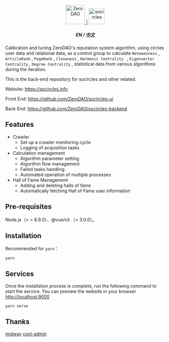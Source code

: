 <p align="center">
  <a href="https://www.0p0.org/">
    <img alt="ZeroDAO" src="https://pic.tom24h.com/0p0/img/ZERODAO.svg" height="60" />
  </a>
  <span>|</span>
  <a href="https://www.socircles.info/">
    <img alt="socircles" src="https://pic.tom24h.com/0p0/img/socircles-logo.svg" height="50" />
  </a>
</p>

<h5 align="center">
  <a >EN</a>
  <span> / </span>
  <a href="./README_ZH.md">中文</a>
</h5>




Calibration and tuning ZeroDAO's reputation system algorithm, using circles user data and relational data, as a control group to calculate `Betweenness` , `ArticleRank` , `PageRank` , `Closeness` , `Harmonic Centrality ` , `Eigenvector Centrality` , `Degree Centrality` , statistical data from various algorithms during the iteration.

This is the back-end repository for socircles and other related:

Website: https://socircles.info

Front End: https://github.com/ZeroDAO/socircles-ui

Back End: https://github.com/ZeroDAO/socircles-backend

## Features

- Crawler
  - Set up a crawler monitoring cycle
  - Logging of acquisition tasks
- Calculation management
  - Algorithm parameter setting
  - Algorithm flow management
  - Failed tasks handling
  - Automated operation of multiple processes
- Hall of Fame Management
  - Adding and deleting halls of fame
  - Automatically fetching Hall of Fame user information

## Pre-requisites

Node.js（> = 8.9.0）、@vue/cli （> 3.0.0）。

## Installation

Recommended for `yarn`：

```
yarn
```

## Services

Once the installation process is complete, run the following command to start the service. You can preview the website in your browser [http://localhost:9000](http://localhost:9000/)

```
yarn serve
```

## Thanks

[midway](https://midwayjs.org)
[cool-admin](https://www.cool-js.com)
